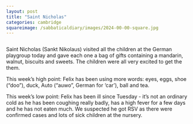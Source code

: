 ```yaml
---
layout: post
title: "Saint Nicholas"
categories: cambridge
squareimage: /sabbaticaldiary/images/2024-00-00-square.jpg
---
```

<img src="/sabbaticaldiary/images/2024-00-00.jpg" alt="" class="center">

Saint Nicholas (Sankt Nikolaus) visited all the children at the German playgroup today and gave each one a bag of gifts containing a mandarin, walnut, biscuits and sweets. The children were all very excited to get the them.

This week’s high point:
Felix has been using more words: eyes, eggs, shoe (“doo”), duck, Auto (“auwo”, German for ‘car’), ball and tea. 

This week’s low point: 
Felix has been ill since Tuesday - it’s not an ordinary cold as he has been coughing really badly, has a high fever for a few days and he has not eaten much. We suspected he got RSV as there were confirmed cases and lots of sick children at the nursery.